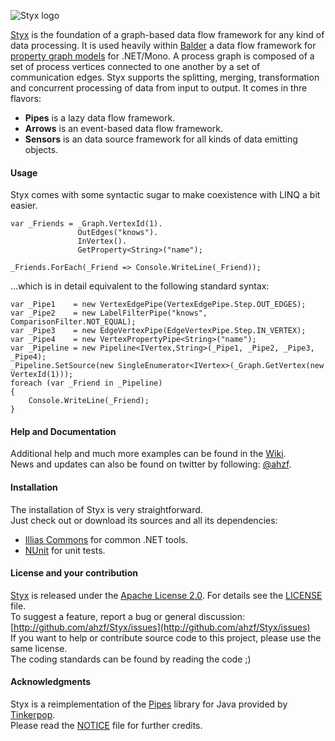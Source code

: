 ![Styx logo](/ahzf/Styx/raw/master/artwork/styx_small.png)

[Styx](http://github.com/ahzf/Styx) is the foundation of a graph-based data flow framework for any kind of data processing.
It is used heavily within [Balder](http://github.com/ahzf/Balder) a data flow framework for
[property graph models](http://github.com/tinkerpop/gremlin/wiki/Defining-a-Property-Graph) for .NET/Mono.
A process graph is composed of a set of process vertices connected to one another by a set of communication edges.
Styx supports the splitting, merging, transformation and concurrent processing of data from input to output. It comes in thre flavors:

* **Pipes** is a lazy data flow framework.
* **Arrows** is an event-based data flow framework.
* **Sensors** is an data source framework for all kinds of data emitting objects.

#### Usage

Styx comes with some syntactic sugar to make coexistence with LINQ a bit easier.

    var _Friends = _Graph.VertexId(1).
                   OutEdges("knows").
                   InVertex().
                   GetProperty<String>("name");

    _Friends.ForEach(_Friend => Console.WriteLine(_Friend));

...which is in detail equivalent to the following standard syntax:

    var _Pipe1    = new VertexEdgePipe(VertexEdgePipe.Step.OUT_EDGES);
    var _Pipe2    = new LabelFilterPipe("knows", ComparisonFilter.NOT_EQUAL);
    var _Pipe3    = new EdgeVertexPipe(EdgeVertexPipe.Step.IN_VERTEX);
    var _Pipe4    = new VertexPropertyPipe<String>("name");
    var _Pipeline = new Pipeline<IVertex,String>(_Pipe1, _Pipe2, _Pipe3, _Pipe4);
    _Pipeline.SetSource(new SingleEnumerator<IVertex>(_Graph.GetVertex(new VertexId(1)));
    foreach (var _Friend in _Pipeline)
    {
        Console.WriteLine(_Friend);
    }

#### Help and Documentation

Additional help and much more examples can be found in the [Wiki](http://github.com/ahzf/Styx/wiki).   
News and updates can also be found on twitter by following: [@ahzf](http://www.twitter.com/ahzf).

#### Installation

The installation of Styx is very straightforward.    
Just check out or download its sources and all its dependencies:

- [Illias Commons](http://www.github.com/ahzf/Illias) for common .NET tools.
- [NUnit](http://www.nunit.org/) for unit tests.

#### License and your contribution

[Styx](http://github.com/ahzf/Styx) is released under the [Apache License 2.0](http://www.apache.org/licenses/LICENSE-2.0). For details see the [LICENSE](/ahzf/Styx/blob/master/LICENSE) file.    
To suggest a feature, report a bug or general discussion: [http://github.com/ahzf/Styx/issues](http://github.com/ahzf/Styx/issues)    
If you want to help or contribute source code to this project, please use the same license.   
The coding standards can be found by reading the code ;)

#### Acknowledgments

Styx is a reimplementation of the [Pipes](http://github.com/tinkerpop/pipes) library for Java provided by [Tinkerpop](http://tinkerpop.com).    
Please read the [NOTICE](/ahzf/Styx/blob/master/NOTICE) file for further credits.

#### 
